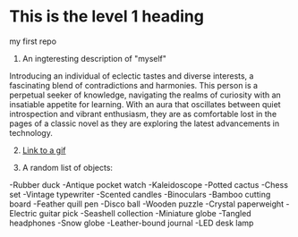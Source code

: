 # This is the level 1 heading
my first repo



1. An ingteresting description of "myself"

Introducing an individual of eclectic tastes and diverse interests, a fascinating blend of contradictions and harmonies. 
This person is a perpetual seeker of knowledge, navigating the realms of curiosity with an insatiable appetite for learning. 
With an aura that oscillates between quiet introspection and vibrant enthusiasm, they are as comfortable lost in the pages of a classic novel as they are exploring the latest advancements in technology.

2. [Link to a gif](https://media4.giphy.com/media/v1.Y2lkPTc5MGI3NjExM3A4Y3MyMjJ3cmEzeHAzYWdqaWhwdHNoamY1YXlwczNoZ2ZqYmx4cyZlcD12MV9pbnRlcm5hbF9naWZfYnlfaWQmY3Q9Zw/Wsju5zAb5kcOfxJV9i/giphy.gif)

3. A random list of objects:

-Rubber duck
-Antique pocket watch
-Kaleidoscope
-Potted cactus
-Chess set
-Vintage typewriter
-Scented candles
-Binoculars
-Bamboo cutting board
-Feather quill pen
-Disco ball
-Wooden puzzle
-Crystal paperweight
-Electric guitar pick
-Seashell collection
-Miniature globe
-Tangled headphones
-Snow globe
-Leather-bound journal
-LED desk lamp
